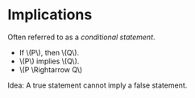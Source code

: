# Implications

Often referred to as a *conditional statement*.

* If \\(P\\), then \\(Q\\).
* \\(P\\) implies \\(Q\\).
* \\(P \Rightarrow Q\\)

Idea: A true statement cannot imply a false statement.